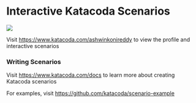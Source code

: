 # Interactive Katacoda Scenarios

[![](http://shields.katacoda.com/katacoda/ashwinkonireddy/count.svg)](https://www.katacoda.com/ashwinkonireddy "Get your profile on Katacoda.com")

Visit https://www.katacoda.com/ashwinkonireddy to view the profile and interactive scenarios

### Writing Scenarios
Visit https://www.katacoda.com/docs to learn more about creating Katacoda scenarios

For examples, visit https://github.com/katacoda/scenario-example
